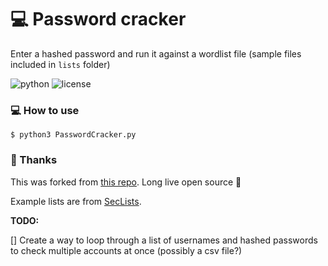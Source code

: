 # :computer: Password cracker

Enter a hashed password and run it against a wordlist file (sample files included in `lists` folder)

![python](https://img.shields.io/badge/python-3.x-green.svg) ![license](https://img.shields.io/badge/License-GPLv3-brightgreen.svg)

### :computer: How to use

`$ python3 PasswordCracker.py`

### :pray: Thanks

This was forked from [this repo](https://github.com/mayurkadampro/Python-Hash-Cracker). Long live open source :100:

Example lists are from [SecLists](https://github.com/danielmiessler/SecLists).

**TODO:**

[]   Create a way to loop through a list of usernames and hashed passwords to check multiple accounts at once (possibly a csv file?)